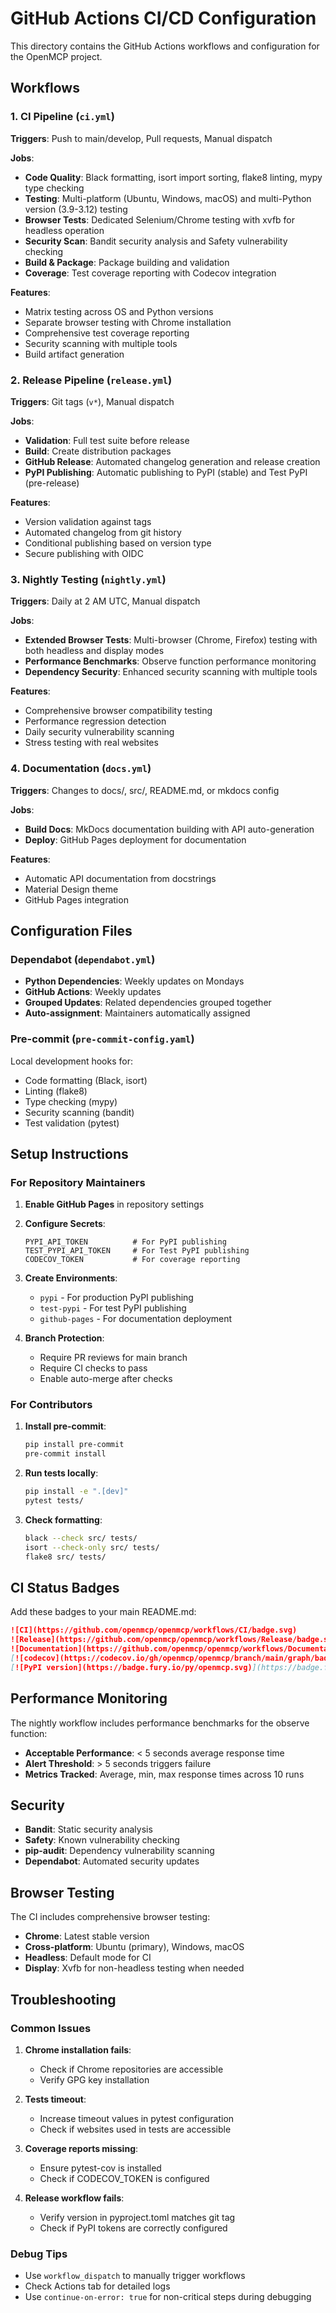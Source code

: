 # GitHub Actions CI/CD Configuration

This directory contains the GitHub Actions workflows and configuration for the OpenMCP project.

## Workflows

### 1. CI Pipeline (`ci.yml`)

**Triggers**: Push to main/develop, Pull requests, Manual dispatch

**Jobs**:
- **Code Quality**: Black formatting, isort import sorting, flake8 linting, mypy type checking
- **Testing**: Multi-platform (Ubuntu, Windows, macOS) and multi-Python version (3.9-3.12) testing
- **Browser Tests**: Dedicated Selenium/Chrome testing with xvfb for headless operation
- **Security Scan**: Bandit security analysis and Safety vulnerability checking
- **Build & Package**: Package building and validation
- **Coverage**: Test coverage reporting with Codecov integration

**Features**:
- Matrix testing across OS and Python versions
- Separate browser testing with Chrome installation
- Comprehensive test coverage reporting
- Security scanning with multiple tools
- Build artifact generation

### 2. Release Pipeline (`release.yml`)

**Triggers**: Git tags (`v*`), Manual dispatch

**Jobs**:
- **Validation**: Full test suite before release
- **Build**: Create distribution packages
- **GitHub Release**: Automated changelog generation and release creation
- **PyPI Publishing**: Automatic publishing to PyPI (stable) and Test PyPI (pre-release)

**Features**:
- Version validation against tags
- Automated changelog from git history
- Conditional publishing based on version type
- Secure publishing with OIDC

### 3. Nightly Testing (`nightly.yml`)

**Triggers**: Daily at 2 AM UTC, Manual dispatch

**Jobs**:
- **Extended Browser Tests**: Multi-browser (Chrome, Firefox) testing with both headless and display modes
- **Performance Benchmarks**: Observe function performance monitoring
- **Dependency Security**: Enhanced security scanning with multiple tools

**Features**:
- Comprehensive browser compatibility testing
- Performance regression detection  
- Daily security vulnerability scanning
- Stress testing with real websites

### 4. Documentation (`docs.yml`)

**Triggers**: Changes to docs/, src/, README.md, or mkdocs config

**Jobs**:
- **Build Docs**: MkDocs documentation building with API auto-generation
- **Deploy**: GitHub Pages deployment for documentation

**Features**:
- Automatic API documentation from docstrings
- Material Design theme
- GitHub Pages integration

## Configuration Files

### Dependabot (`dependabot.yml`)

- **Python Dependencies**: Weekly updates on Mondays
- **GitHub Actions**: Weekly updates  
- **Grouped Updates**: Related dependencies grouped together
- **Auto-assignment**: Maintainers automatically assigned

### Pre-commit (`pre-commit-config.yaml`)

Local development hooks for:
- Code formatting (Black, isort)
- Linting (flake8)
- Type checking (mypy) 
- Security scanning (bandit)
- Test validation (pytest)

## Setup Instructions

### For Repository Maintainers

1. **Enable GitHub Pages** in repository settings
2. **Configure Secrets**:
   ```
   PYPI_API_TOKEN          # For PyPI publishing
   TEST_PYPI_API_TOKEN     # For Test PyPI publishing  
   CODECOV_TOKEN           # For coverage reporting
   ```

3. **Create Environments**:
   - `pypi` - For production PyPI publishing
   - `test-pypi` - For test PyPI publishing
   - `github-pages` - For documentation deployment

4. **Branch Protection**:
   - Require PR reviews for main branch
   - Require CI checks to pass
   - Enable auto-merge after checks

### For Contributors

1. **Install pre-commit**:
   ```bash
   pip install pre-commit
   pre-commit install
   ```

2. **Run tests locally**:
   ```bash
   pip install -e ".[dev]"
   pytest tests/
   ```

3. **Check formatting**:
   ```bash
   black --check src/ tests/
   isort --check-only src/ tests/
   flake8 src/ tests/
   ```

## CI Status Badges

Add these badges to your main README.md:

```markdown
![CI](https://github.com/openmcp/openmcp/workflows/CI/badge.svg)
![Release](https://github.com/openmcp/openmcp/workflows/Release/badge.svg)
![Documentation](https://github.com/openmcp/openmcp/workflows/Documentation/badge.svg)
[![codecov](https://codecov.io/gh/openmcp/openmcp/branch/main/graph/badge.svg)](https://codecov.io/gh/openmcp/openmcp)
[![PyPI version](https://badge.fury.io/py/openmcp.svg)](https://badge.fury.io/py/openmcp)
```

## Performance Monitoring

The nightly workflow includes performance benchmarks for the observe function:

- **Acceptable Performance**: < 5 seconds average response time
- **Alert Threshold**: > 5 seconds triggers failure
- **Metrics Tracked**: Average, min, max response times across 10 runs

## Security

- **Bandit**: Static security analysis
- **Safety**: Known vulnerability checking
- **pip-audit**: Dependency vulnerability scanning
- **Dependabot**: Automated security updates

## Browser Testing

The CI includes comprehensive browser testing:

- **Chrome**: Latest stable version
- **Cross-platform**: Ubuntu (primary), Windows, macOS
- **Headless**: Default mode for CI
- **Display**: Xvfb for non-headless testing when needed

## Troubleshooting

### Common Issues

1. **Chrome installation fails**: 
   - Check if Chrome repositories are accessible
   - Verify GPG key installation

2. **Tests timeout**:
   - Increase timeout values in pytest configuration
   - Check if websites used in tests are accessible

3. **Coverage reports missing**:
   - Ensure pytest-cov is installed
   - Check if CODECOV_TOKEN is configured

4. **Release workflow fails**:
   - Verify version in pyproject.toml matches git tag
   - Check if PyPI tokens are correctly configured

### Debug Tips

- Use `workflow_dispatch` to manually trigger workflows
- Check Actions tab for detailed logs
- Use `continue-on-error: true` for non-critical steps during debugging